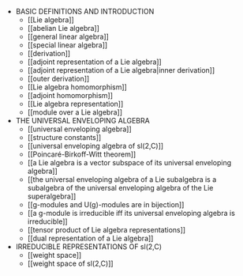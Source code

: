 - BASIC DEFINITIONS AND INTRODUCTION
	- [[Lie algebra]]
	- [[abelian Lie algebra]]
	- [[general linear algebra]]
	- [[special linear algebra]]
	- [[derivation]]
	- [[adjoint representation of a Lie algebra]]
	- [[adjoint representation of a Lie algebra|inner derivation]]
	- [[outer derivation]]
	- [[Lie algebra homomorphism]]
	- [[adjoint homomorphism]]
	- [[Lie algebra representation]]
	- [[module over a Lie algebra]]
- THE UNIVERSAL ENVELOPING ALGEBRA
	- [[universal enveloping algebra]]
	- [[structure constants]]
	- [[universal enveloping algebra of sl(2,C)]]
	- [[Poincaré-Birkoff-Witt theorem]]
	- [[a Lie algebra is a vector subspace of its universal enveloping algebra]]
	- [[the universal enveloping algebra of a Lie subalgebra is a subalgebra of the universal enveloping algebra of the Lie superalgebra]]
	- [[g-modules and U(g)-modules are in bijection]]
	- [[a g-module is irreducible iff its universal enveloping algebra is irreducible]]
	- [[tensor product of Lie algebra representations]]
	- [[dual representation of a Lie algebra]]
- IRREDUCIBLE REPRESENTATIONS OF sl(2,C)
	- [[weight space]]
	- [[weight space of sl(2,C)]]